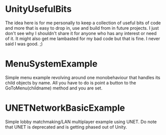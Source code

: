 # UnityUsefulBits

The idea here is for me personally to keep a collection of useful bits of code and more that is easy to drop in, use and build from in future projects. I just don't see why I shouldn't share it for anyone who has any interest or need of it. It might also get me lambasted for my bad code but that is fine. I never said I was good. ;)

# MenuSystemExample
Simple menu example revolving around one monobehaviour that handles its child objects by name. All you have to do is point a button to the GoToMenu(childname) method and you are set.

# UNETNetworkBasicExample
Simple lobby matchmaking/LAN multiplayer example using UNET.
Do note that UNET is deprecated and is getting phased out of Unity.